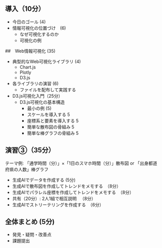 ## 導入（10分） 
- 今日のゴール (4)
- 情報可視化の位置づけ　(6)
  - なぜ可視化するのか
  - 可視化の例

##　Web情報可視化 (35) 
- 典型的なWeb可視化ライブラリ (4)
  - Chart.js
  - Plotly
  - D3.js
- 各ライブラリの演習 (6)
  - ファイルを配布して実践する
- D3.js可視化入門（25分）
  - D3.js可視化の基本構造
    - 最小の例 (5)
    - スケールを導入する 5
    - 座標系と<g>要素を導入する 5
    - 簡単な散布図の骨組み 5
    - 簡単な棒グラフの骨組み 5

## 演習③（35分）
  テーマ例: 「通学時間（分）」×「1日のスマホ時間（分）」散布図 or 「出身都道府県の人数」棒グラフ 
- 生成AIでデータを作成する (5分)
- 生成AIで散布図を作成してトレンドをメモする　（8分）
- 生成AIでパラレル座標を作成してトレンドをメモする　（8分）
- 共有（20分）: 2人1組で相互説明 　（8分）
- 生成AIでストリーテリングを作成する　（6分）
 
##  全体まとめ (5分)
- 発見・疑問・改善点
- 課題提出